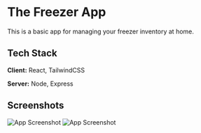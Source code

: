 
# The Freezer App

This is a basic app for managing your freezer inventory at home.


## Tech Stack

**Client:** React, TailwindCSS

**Server:** Node, Express


## Screenshots

![App Screenshot](https://ibb.co/zWghJK0)
![App Screenshot](https://ibb.co/HnjWpG1)

